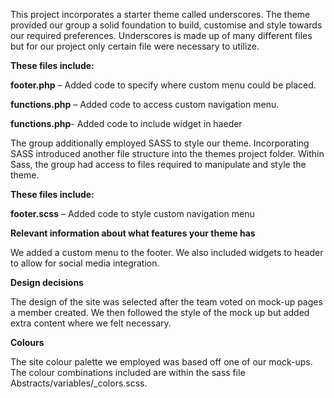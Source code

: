 This project incorporates a starter theme called underscores. The theme provided our group a solid foundation to build, customise and style towards our required preferences. Underscores is made up of many different files but for our project only certain file were necessary to utilize. 

**These files include:**

**footer.php** – Added code to specify where custom menu could be placed.

**functions.php** – Added code to access custom navigation menu.

**functions.php**- Added code to include widget in haeder

The group additionally employed SASS to style our theme. Incorporating SASS introduced another file structure into the themes project folder. Within Sass, the group had access to files required to manipulate and style the theme. 

**These files include:**

**footer.scss** – Added code to style custom navigation menu
 
**Relevant information about what features your theme has**

We added a custom menu to the footer. We also included widgets to header to allow for social media integration.

**Design decisions**

The design of the site was selected after the team voted on mock-up pages a member created. We then followed the style of the mock up but added extra content where we felt necessary.

**Colours**

The site colour palette we employed was based off one of our mock-ups. The colour combinations included are within the sass file Abstracts/variables/_colors.scss.
